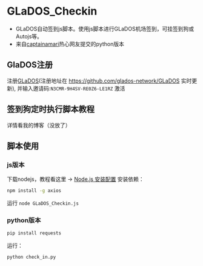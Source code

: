 # GLaDOS_Checkin
- GLaDOS自动签到js脚本。使用js脚本进行GLaDOS机场签到，可挂签到狗或Autojs等。
- 来自[captainamari](https://github.com/captainamari)热心网友提交的python版本

## GlaDOS注册
注册[GLaDOS](https://glados.rocks/)(注册地址在 https://github.com/glados-network/GLaDOS 实时更新), 并输入邀请码:`N3CMR-9H4SV-RE0Z6-LE1RZ` 激活

## 签到狗定时执行脚本教程
详情看我的博客（没放了）

## 脚本使用
### js版本
下载nodejs，教程看这里 -> [Node.js 安装配置](https://www.runoob.com/nodejs/nodejs-install-setup.html)
安装依赖：
```sh
npm install -g axios
```
运行 `node GLaDOS_Checkin.js`

### python版本
```sh
pip install requests
```
运行：
```sh
python check_in.py
```
